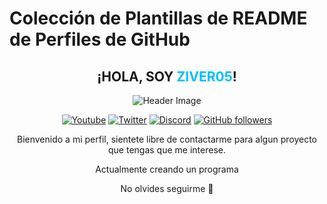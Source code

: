 # Colección de Plantillas de README de Perfiles de GitHub

<div align="center">

## **<span style="text-transform: uppercase;">¡Hola, soy <a href="https://github.com/Ziver05" style="color: #00BFFF; text-decoration: none;">Ziver05</a>!</span>**

![Header Image](https://i.imgur.com/OCajrNy.png)

[![Youtube](https://img.shields.io/badge/YouTube-Ziver05-red?logo=youtube)](https://www.youtube.com/@Ziver05)
[![Twitter](https://img.shields.io/badge/Twitter-@Ziver05-blue?logo=twitter)](https://x.com/MathiasSar3679)
[![Discord](https://img.shields.io/badge/Discord-Ziver05-7289DA?logo=discord)](https://discord.gg/vpcZTtFWtJ)
[![GitHub followers](https://img.shields.io/github/followers/Ziver05?label=Seguidores&style=social)](https://github.com/Ziver05)

Bienvenido a mi perfil, sientete libre de contactarme para algun proyecto que tengas que me interese.

Actualmente creando un programa 

No olvides seguirme 🌟
